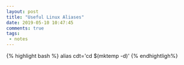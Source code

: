 ```yaml
---
layout: post
title: "Useful Linux Aliases"
date: 2019-05-10 10:47:45
comments: true
tags:
 - notes
---
```


{% highlight bash %}
alias cdt='cd $(mktemp -d)'
{% endhightligh%}
